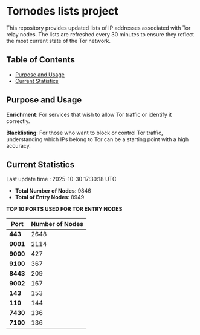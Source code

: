 # Tornodes lists project

This repository provides updated lists of IP addresses associated with Tor relay nodes. The lists are refreshed every 30 minutes to ensure they reflect the most current state of the Tor network.

## Table of Contents

- [Purpose and Usage](#purpose-and-usage)
- [Current Statistics](#current-statistics)


## Purpose and Usage

**Enrichment**: For services that wish to allow Tor traffic or identify it correctly.

**Blacklisting**: For those who want to block or control Tor traffic, understanding which IPs belong to Tor can be a starting point with a high accuracy.

## Current Statistics

Last update time : 2025-10-30 17:30:18 UTC

- **Total Number of Nodes**: 9846
- **Total of Entry Nodes**: 8949

**TOP 10 PORTS USED FOR TOR ENTRY NODES**

| **Port** | **Number of Nodes** |
|------|-----------------|
| **443**   | 2648  |
| **9001**   | 2114  |
| **9000**   | 427  |
| **9100**   | 367  |
| **8443**   | 209  |
| **9002**   | 167  |
| **143**   | 153  |
| **110**   | 144  |
| **7430**   | 136  |
| **7100**   | 136  |

